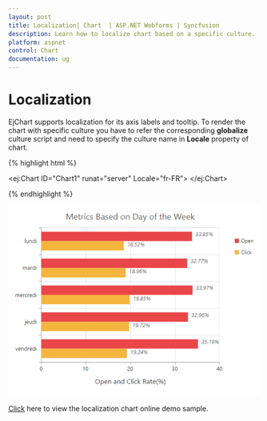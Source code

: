 ```yaml
---
layout: post
title: Localization| Chart  | ASP.NET Webforms | Syncfusion
description: Learn how to localize chart based on a specific culture.
platform: aspnet
control: Chart
documentation: ug
---
```


# Localization

EjChart supports localization for its axis labels and tooltip. To render the chart with specific culture you have to refer the corresponding **globalize** culture script and need to specify the culture name in **Locale** property of chart.   

{% highlight html %}

<!--Refer french globalize culture script-->
<script src="../scripts/cultures/globalize.culture.fr-FR.min.js"></script>

<ej:Chart ID="Chart1" runat="server" Locale="fr-FR"> 
</ej:Chart>

{% endhighlight %}

![](Localization_images/Localization_img1.png)


[Click](http://asp.syncfusion.com/demos/web/chart/localization.aspx) here to view the localization chart online demo sample.


